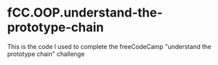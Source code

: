 # fCC.OOP.understand-the-prototype-chain
This is the code I used to complete the freeCodeCamp "understand the prototype chain" challenge

